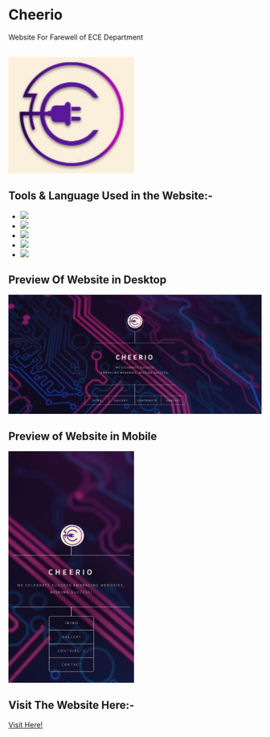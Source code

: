 # Cheerio

Website For Farewell of ECE Department

<br>


<img align="centre" width="250" src="./images/cherlogo.png">


## Tools & Language Used in the Website:-
<ul>
<li><img width ="75" src="https://cdn.jsdelivr.net/gh/devicons/devicon/icons/vscode/vscode-original-wordmark.svg" /></li>
<li><img width ="75" src="https://cdn.jsdelivr.net/gh/devicons/devicon/icons/html5/html5-original-wordmark.svg" /></li>  
<li><img width ="75" src="https://cdn.jsdelivr.net/gh/devicons/devicon/icons/css3/css3-original-wordmark.svg" /></li>
<li><img width="75" src="https://cdn.jsdelivr.net/gh/devicons/devicon/icons/sass/sass-original.svg" /></li>
<li><img width ="75" src="https://cdn.jsdelivr.net/gh/devicons/devicon/icons/javascript/javascript-original.svg" /></li>
</ul>

## Preview Of Website in Desktop
<img width="650" src="./img/cherdesk.png">

## Preview of Website in Mobile
<img width="250" src="./img/chermob.jpg">


## Visit The Website Here:-
[Visit Here!](https://cheerio-ece-farewell.vercel.app/)
